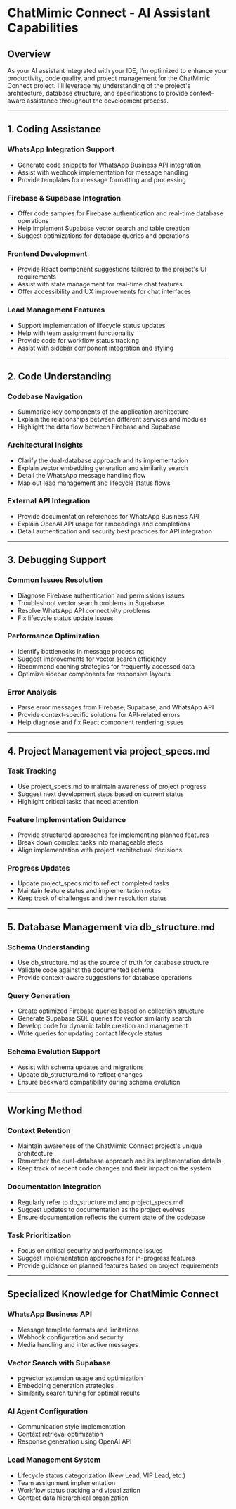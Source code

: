 # ChatMimic Connect - AI Assistant Capabilities

## Overview

As your AI assistant integrated with your IDE, I'm optimized to enhance your productivity, code quality, and project management for the ChatMimic Connect project. I'll leverage my understanding of the project's architecture, database structure, and specifications to provide context-aware assistance throughout the development process.

---

## 1. Coding Assistance

### WhatsApp Integration Support
- Generate code snippets for WhatsApp Business API integration
- Assist with webhook implementation for message handling
- Provide templates for message formatting and processing

### Firebase & Supabase Integration
- Offer code samples for Firebase authentication and real-time database operations
- Help implement Supabase vector search and table creation
- Suggest optimizations for database queries and operations

### Frontend Development
- Provide React component suggestions tailored to the project's UI requirements
- Assist with state management for real-time chat features
- Offer accessibility and UX improvements for chat interfaces

### Lead Management Features
- Support implementation of lifecycle status updates
- Help with team assignment functionality
- Provide code for workflow status tracking
- Assist with sidebar component integration and styling

---

## 2. Code Understanding

### Codebase Navigation
- Summarize key components of the application architecture
- Explain the relationships between different services and modules
- Highlight the data flow between Firebase and Supabase

### Architectural Insights
- Clarify the dual-database approach and its implementation
- Explain vector embedding generation and similarity search
- Detail the WhatsApp message handling flow
- Map out lead management and lifecycle status flows

### External API Integration
- Provide documentation references for WhatsApp Business API
- Explain OpenAI API usage for embeddings and completions
- Detail authentication and security best practices for API integration

---

## 3. Debugging Support

### Common Issues Resolution
- Diagnose Firebase authentication and permissions issues
- Troubleshoot vector search problems in Supabase
- Resolve WhatsApp API connectivity problems
- Fix lifecycle status update issues

### Performance Optimization
- Identify bottlenecks in message processing
- Suggest improvements for vector search efficiency
- Recommend caching strategies for frequently accessed data
- Optimize sidebar components for responsive layouts

### Error Analysis
- Parse error messages from Firebase, Supabase, and WhatsApp API
- Provide context-specific solutions for API-related errors
- Help diagnose and fix React component rendering issues

---

## 4. Project Management via project_specs.md

### Task Tracking
- Use project_specs.md to maintain awareness of project progress
- Suggest next development steps based on current status
- Highlight critical tasks that need attention

### Feature Implementation Guidance
- Provide structured approaches for implementing planned features
- Break down complex tasks into manageable steps
- Align implementation with project architectural decisions

### Progress Updates
- Update project_specs.md to reflect completed tasks
- Maintain feature status and implementation notes
- Keep track of challenges and their resolution status

---

## 5. Database Management via db_structure.md

### Schema Understanding
- Use db_structure.md as the source of truth for database structure
- Validate code against the documented schema
- Provide context-aware suggestions for database operations

### Query Generation
- Create optimized Firebase queries based on collection structure
- Generate Supabase SQL queries for vector similarity search
- Develop code for dynamic table creation and management
- Write queries for updating contact lifecycle status

### Schema Evolution Support
- Assist with schema updates and migrations
- Update db_structure.md to reflect changes
- Ensure backward compatibility during schema evolution

---

## Working Method

### Context Retention
- Maintain awareness of the ChatMimic Connect project's unique architecture
- Remember the dual-database approach and its implementation details
- Keep track of recent code changes and their impact on the system

### Documentation Integration
- Regularly refer to db_structure.md and project_specs.md
- Suggest updates to documentation as the project evolves
- Ensure documentation reflects the current state of the codebase

### Task Prioritization
- Focus on critical security and performance issues
- Suggest implementation approaches for in-progress features
- Provide guidance on planned features based on project requirements

---

## Specialized Knowledge for ChatMimic Connect

### WhatsApp Business API
- Message template formats and limitations
- Webhook configuration and security
- Media handling and interactive messages

### Vector Search with Supabase
- pgvector extension usage and optimization
- Embedding generation strategies
- Similarity search tuning for optimal results

### AI Agent Configuration
- Communication style implementation
- Context retrieval optimization
- Response generation using OpenAI API

### Lead Management System
- Lifecycle status categorization (New Lead, VIP Lead, etc.)
- Team assignment implementation
- Workflow status tracking and visualization
- Contact data hierarchical organization 